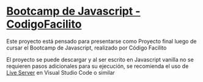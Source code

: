 # [Bootcamp de Javascript - CodigoFacilito](https://codigofacilito.com/bootcamps/javascript/)

Este proyecto está pensado para presentarse como Proyecto final luego de cursar el Bootcamp de Javascript, realizado por Código Facilito

El proyecto se puede descargar y al ser escrito en Javascript vanilla no se requieren pasos adicionales para su ejecución, se recomienda el uso de [Live Server](https://marketplace.visualstudio.com/items?itemName=ritwickdey.LiveServer) en Visual Studio Code o similar
